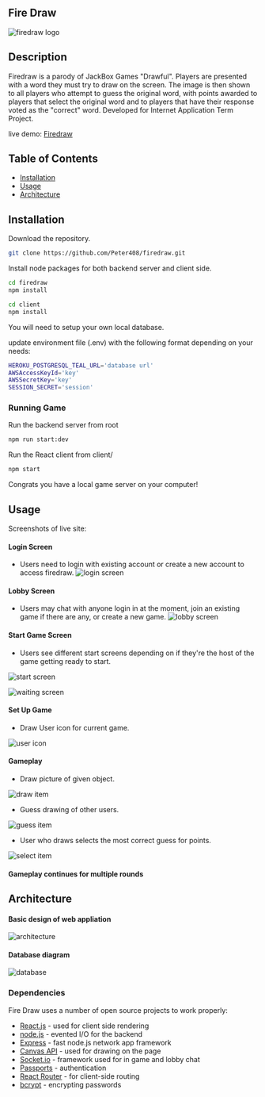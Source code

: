 ## Fire Draw

![firedraw logo](/assets/logo.jpeg)


## Description
Firedraw is a parody of JackBox Games "Drawful". Players are presented with a word they must try to draw on the screen. The image is then shown to all players who attempt to guess the original word, with points awarded to players that select the original word and to players that have their response voted as the "correct" word. Developed for Internet Application Term Project.

live demo: [Firedraw](firedraw.herokuapp.com)


## Table of Contents
- [Installation](##Installation)
- [Usage](##Usage)
- [Architecture](##Architecture)

## Installation

Download the repository.
```sh
git clone https://github.com/Peter408/firedraw.git
```

Install node packages for both backend server and client side.
```sh
cd firedraw
npm install
```

```sh
cd client
npm install
```

You will need to setup your own local database.

update environment file (.env) with the following format depending on your needs:
```sh
HEROKU_POSTGRESQL_TEAL_URL='database url'
AWSAccessKeyId='key'
AWSSecretKey='key'
SESSION_SECRET='session'
```

### Running Game
Run the backend server from root
```sh
npm run start:dev
```

Run the React client from client/
```sh
npm start
```

Congrats you have a local game server on your computer!


## Usage
Screenshots of live site:

#### Login Screen
- Users need to login with existing account or create a new account to access firedraw.
![login screen](/assets/login_screen.png)


#### Lobby Screen
- Users may chat with anyone login in at the moment, join an existing game if there are any, or create a new game.
![lobby screen](/assets/lobby_screen.png)


#### Start Game Screen
- Users see different start screens depending on if they're the host of the game getting ready to start.

![start screen](/assets/start_screen.png)


![waiting screen](/assets/waiting_screen.png)


#### Set Up Game
- Draw User icon for current game.

![user icon](/assets/draw_user_screen.png)


#### Gameplay
- Draw picture of given object.

![draw item](/assets/draw_item_screen.png)


- Guess drawing of other users.

![guess item](/assets/guess_item_screen.png)


- User who draws selects the most correct guess for points.

![select item](/assets/selecting_screen.png)


#### Gameplay continues for multiple rounds


## Architecture

#### Basic design of web appliation
![architecture](/assets/architecture.png)

#### Database diagram
![database](/assets/data_base.png)

### Dependencies

Fire Draw uses a number of open source projects to work properly:

* [React.js](https://reactjs.org/) - used for client side rendering
* [node.js](https://nodejs.org/en/) - evented I/O for the backend
* [Express](https://expressjs.com/) - fast node.js network app framework
* [Canvas API](https://canvas.instructure.com/doc/api/) - used for drawing on the page
* [Socket.io](https://socket.io/) - framework used for in game and lobby chat
* [Passports](http://www.passportjs.org/) - authentication
* [React Router](https://reacttraining.com/react-router/) - for client-side routing
* [bcrypt](https://www.npmjs.com/package/bcrypt) - encrypting passwords


